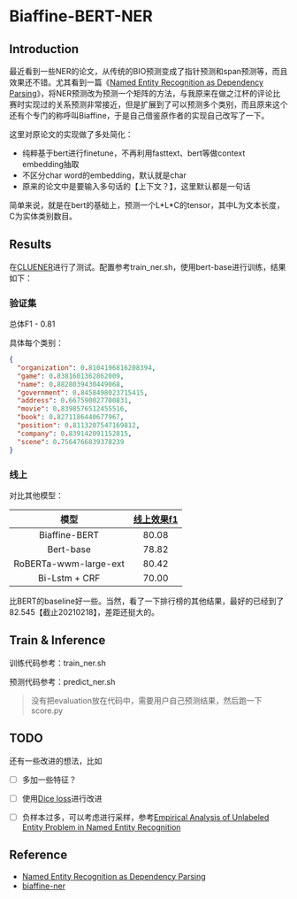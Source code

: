 # Biaffine-BERT-NER

## Introduction

最近看到一些NER的论文，从传统的BIO预测变成了指针预测和span预测等，而且效果还不错。尤其看到一篇《[Named Entity Recognition as Dependency Parsing](https://www.aclweb.org/anthology/2020.acl-main.577/)》，将NER预测改为预测一个矩阵的方法，与我原来在做之江杯的评论比赛时实现过的关系预测非常接近，但是扩展到了可以预测多个类别，而且原来这个还有个专门的称呼叫Biaffine，于是自己借鉴原作者的实现自己改写了一下。

这里对原论文的实现做了多处简化：

- 纯粹基于bert进行finetune，不再利用fasttext、bert等做context embedding抽取
- 不区分char word的embedding，默认就是char
- 原来的论文中是要输入多句话的【上下文？】，这里默认都是一句话

简单来说，就是在bert的基础上，预测一个L\*L\*C的tensor，其中L为文本长度，C为实体类别数目。

## Results

在[CLUENER](https://github.com/CLUEbenchmark/CLUENER2020)进行了测试。配置参考train_ner.sh，使用bert-base进行训练，结果如下：

### 验证集

总体F1 - 0.81

具体每个类别：

```json
{
  "organization": 0.8104196816208394,
  "game": 0.8381601362862009,
  "name": 0.8828039430449068,
  "government": 0.8458498023715415,
  "address": 0.667590027700831,
  "movie": 0.8398576512455516,
  "book": 0.8271186440677967,
  "position": 0.8113207547169812,
  "company": 0.839142091152815,
  "scene": 0.7564766839378239
}
```

### 线上

对比其他模型：

| 模型     | <a href='https://www.cluebenchmarks.com/ner.html'>线上效果f1</a> |
|:-------------:|:-----:|
| Biaffine-BERT | 80.08 |
| Bert-base   |  78.82  |
| RoBERTa-wwm-large-ext | 80.42 |
| Bi-Lstm + CRF | 70.00 |

比BERT的baseline好一些。当然，看了一下排行榜的其他结果，最好的已经到了82.545【截止20210218】，差距还挺大的。


## Train & Inference

训练代码参考：train_ner.sh

预测代码参考：predict_ner.sh

> 没有把evaluation放在代码中，需要用户自己预测结果，然后跑一下score.py

## TODO

还有一些改进的想法，比如

- [ ] 多加一些特征？
- [ ] 使用[Dice loss](https://paperswithcode.com/paper/dice-loss-for-data-imbalanced-nlp-tasks)进行改进
- [ ] 负样本过多，可以考虑进行采样，参考[Empirical Analysis of Unlabeled Entity Problem in Named Entity Recognition](https://arxiv.org/abs/2012.05426)


## Reference

- [Named Entity Recognition as Dependency Parsing](https://www.aclweb.org/anthology/2020.acl-main.577/)
- [biaffine-ner](https://github.com/juntaoy/biaffine-ner)